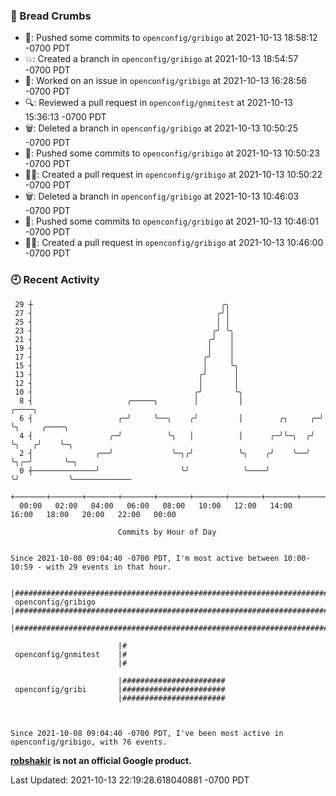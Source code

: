 ### 🍞 Bread Crumbs

 * 🚢: Pushed some commits to `openconfig/gribigo` at 2021-10-13 18:58:12 -0700 PDT
 * 💥: Created a branch in `openconfig/gribigo` at 2021-10-13 18:54:57 -0700 PDT
 * 👀: Worked on an issue in `openconfig/gribigo` at 2021-10-13 16:28:56 -0700 PDT
 * 🔍: Reviewed a pull request in  `openconfig/gnmitest` at 2021-10-13 15:36:13 -0700 PDT
 * 🗑: Deleted a branch in `openconfig/gribigo` at 2021-10-13 10:50:25 -0700 PDT
 * 🚢: Pushed some commits to `openconfig/gribigo` at 2021-10-13 10:50:23 -0700 PDT
 * ✍🏼: Created a pull request in `openconfig/gribigo` at 2021-10-13 10:50:22 -0700 PDT
 * 🗑: Deleted a branch in `openconfig/gribigo` at 2021-10-13 10:46:03 -0700 PDT
 * 🚢: Pushed some commits to `openconfig/gribigo` at 2021-10-13 10:46:01 -0700 PDT
 * ✍🏼: Created a pull request in `openconfig/gribigo` at 2021-10-13 10:46:00 -0700 PDT

### 🕘 Recent Activity
```
 29 ┼                                          ╭╮
 27 ┤                                         ╭╯│
 25 ┤                                         │ │
 23 ┤                                        ╭╯ ╰╮
 21 ┤                                       ╭╯   │
 19 ┤                                       │    │
 17 ┤                                      ╭╯    │
 15 ┤                                      │     ╰╮
 13 ┤                                     ╭╯      │
 12 ┤                                     │       │
 10 ┤                                    ╭╯       ╰╮
  8 ┤                     ╭─────╮        │         │                 ╭────╮
  6 ┤                   ╭─╯     ╰──╮    ╭╯         │        ╭╮     ╭─╯    ╰╮     ╭────╮
  4 ┤                 ╭─╯          ╰╮   │          │      ╭─╯╰─╮  ╭╯       ╰╮   ╭╯    ╰─╮
  2 ┤              ╭──╯             ╰─╮╭╯          ╰╮    ╭╯    ╰──╯         ╰╮╭─╯       ╰─╮
  0 ┼──────────────╯                  ╰╯            ╰────╯                   ╰╯           ╰─────────────
    +───────+───────+───────+───────+───────+───────+───────+───────+───────+───────+───────+───────+────
  00:00   02:00   04:00   06:00   08:00   10:00   12:00   14:00   16:00   18:00   20:00   22:00   00:00   

						Commits by Hour of Day


Since 2021-10-08 09:04:40 -0700 PDT, I'm most active between 10:00-10:59 - with 29 events in that hour.

```



```
                        |############################################################################
 openconfig/gribigo     |############################################################################
                        |############################################################################

                        |#
 openconfig/gnmitest    |#
                        |#

                        |#######################
 openconfig/gribi       |#######################
                        |#######################



Since 2021-10-08 09:04:40 -0700 PDT, I've been most active in openconfig/gribigo, with 76 events.

```
**[robshakir](mailto:robjs@google.com) is not an official Google product.**  


Last Updated: 2021-10-13 22:19:28.618040881 -0700 PDT
